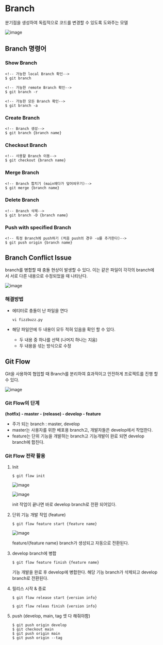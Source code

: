 # Branch

분기점을 생성하여 독립적으로 코드를 변경할 수 있도록 도와주는 모델

![image](https://user-images.githubusercontent.com/79209568/109974307-c285f200-7d3c-11eb-8695-384b239dcee6.png)

## Branch 명령어

### Show Branch

```shell
<!-- 가능한 local Branch 확인-->
$ git branch
```

```shell
<!-- 가능한 remote Branch 확인-->
$ git branch -r
```

```shell
<!-- 가능한 모든 Branch 확인-->
$ git branch -a
```

### Create Branch

```shell
<!-- Branch 생성-->
$ git branch {branch name}
```

### Checkout Branch

```shell
<!-- 사용할 Branch 이동-->
$ git checkout {branch name}
```

### Merge Branch

```shell
<!-- Branch 합치기 (main에다가 덮어씌우기)-->
$ git merge {branch name}
```

### Delete Branch

```shell
<!-- Branch 삭제-->
$ git branch -D {branch name}
```

### Push with specified Branch

```shell
<!-- 특정 Branch에 push하기 (처음 push의 경우 -u를 추가한다)-->
$ git push origin {branch name}
```

## Branch Conflict Issue

branch를 병합할 때 충돌 현상이 발생할 수 있다.  이는 같은 파일이 각각의 branch에서 서로 다른 내용으로 수정되었을 때 나타난다. 

![image](https://user-images.githubusercontent.com/79209568/109974367-d598c200-7d3c-11eb-80d8-499a25b89c34.png)

### 해결방법

- 에티터로 충돌이 난 파일을 연다

    ```shell
    vi fizzbuzz.py
    ```

- 해당 파일안에 두 내용이 모두 적혀 있음을 확인 할 수 있다.
    - 두 내용 중 하나를 선택 (나머지 하나는 지움)
    - 두 내용을 섞는 방식으로 수정

## Git Flow

Git을 사용하여 협업할 때 Branch를 분리하여 효과적이고 안전하게 프로젝트를 진행 할 수 있다. 

![image](https://user-images.githubusercontent.com/79209568/109974416-e3e6de00-7d3c-11eb-9acf-030b9bdaa741.png)

### Git Flow의 단계

**(hotfix) - master - (release) - develop - feature**

- 주가 되는 branch : master, develop
- master는 사용자를 위한 배포용 branch고, 개발자들은 develop에서 작업한다.
- feature는 단위 기능을 개발하는 branch고 기능개발이 완료 되면 develop branch에 합친다.

### Git Flow 전략 활용

1. Init

    ```shell
    $ git flow init
    ```

    ![image](https://user-images.githubusercontent.com/79209568/109974480-f6f9ae00-7d3c-11eb-9837-485803894fa4.png)

    ![image](https://user-images.githubusercontent.com/79209568/109974568-0bd64180-7d3d-11eb-9a76-a2423b3a231e.png)

    init 작업이 끝나면 바로 develop branch로 전환 되어있다.

2. 단위 기능 개발 작업 (feature)

    ```shell
    $ git flow feature start {feature name}
    ```

    ![image](https://user-images.githubusercontent.com/79209568/109974622-198bc700-7d3d-11eb-8532-eb462cb591a4.png)

    feature/{feature name} branch가 생성되고 자동으로 전환된다.

3. develop branch에 병합 

    ```shell
    $ git flow feature finish {feature name}
    ```

    기능 개발을 완료 후 develop에 병합한다. 해당 기능 branch가 삭제되고 develop branch로 전환된다.

4. 릴리스 시작 & 종료

    ```shell
    $ git flow release start {version info}
    ```

    ```shell
    $ git flow releas finish {version info}
    ```

5. push (develop, main, tag 셋 다 해줘야함)

    ```shell
    $ git push origin develop
    $ git checkout main
    $ git push origin main
    $ git push origin --tag
    ```
